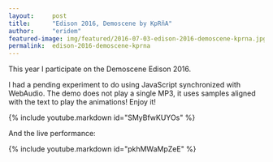 ```yaml
---
layout:     post
title:      "Edison 2016, Demoscene by KpRñA"
author:     "eridem"
featured-image: img/featured/2016-07-03-edison-2016-demoscene-kprna.jpg
permalink:  edison-2016-demoscene-kprna
---
```


This year I participate on the Demoscene Edison 2016.

I had a pending experiment to do using JavaScript synchronized with WebAudio. The demo does not play a single MP3, it uses samples aligned with the text to play the animations! Enjoy it!

{% include youtube.markdown id="SMyBfwKUYOs" %}

And the live performance:

{% include youtube.markdown id="pkhMWaMpZeE" %}
